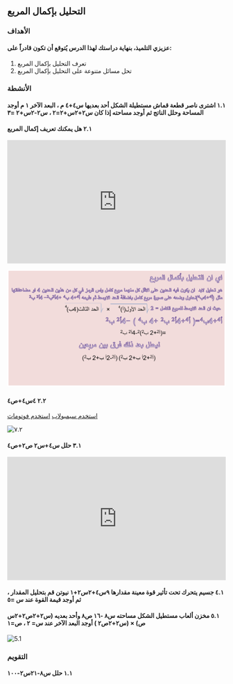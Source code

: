 ## التحليل بإكمال المربع

### الأهداف

#### عزيزي التلميذ، بنهاية دراستك لهذا الدرس يُتوقع أن تكون قادراً على:

1. تعرف التحليل بإكمال المربع
2. تحل مسائل متنوعة على التحليل بإكمال المربع

### الأنشطة

#### ١.١ اشترى ناصر قطعة قماش مستطيلة الشكل أحد بعديها س٤+٤ م ، البعد الآخر ١ م أوجد المساحة وحلل الناتج ثم أوجد مساحته إذا كان س٢+٢س+٢=٢ ، س٢-٢س+٢ =٣

#### ٢.١ هل يمكنك تعريف إكمال المربع

<div style="position: relative; padding-bottom: 56.25%; height: 0; overflow: hidden; z-index: 0; margin-bottom: 10px;">
  <iframe style="position: absolute; top: 0; left: 0; width: 100%; height: 100%;" src="https://www.youtube.com/embed/mrF75y1ubII" frameborder="0" allow="accelerometer; autoplay; clipboard-write; encrypted-media; gyroscope; picture-in-picture" allowfullscreen></iframe>
</div>

![٧.١](../Images/lec7-1.png)

#### ٢.٢ ٤س٤+ص٤

<a href="https://ar.symbolab.com/" target="_blank">استخدم سيمبولاب</a>
<a href="https://photomath.com/install/" target="_blank">استخدم فوتوماث</a>

![٧.٢](https://assets.sahl.io/lessons/4F3BRsIdQbbIIbyM70GxbyQGnKSYTqaDTdx2QxsK.jpg)

#### ٣.١ حلل س٤+س٢ ص٢+ص٤

<div style="position: relative; padding-bottom: 56.25%; height: 0; overflow: hidden;">
  <iframe style="position: absolute; top: 0; left: 0; width: 100%; height: 100%;" src="https://www.youtube.com/embed/-6tH5QI5HyA" frameborder="0" allow="accelerometer; autoplay; clipboard-write; encrypted-media; gyroscope; picture-in-picture" allowfullscreen></iframe>
</div>

#### ٤.١ جسيم يتحرك تحت تأثير قوة معينة مقدارها ٩س٤+٢س٢+١ نيوتن قم بتحليل المقدار ، ثم أوجد قيمة القوة عند س =٥

#### ٥.١ مخزن ألعاب مستطيل الشكل مساحته س٨ -١٦ ص٨ وأحد بعديه (س٢+٢ص٢+٢س ص) × (س٢+٢ص٢ ) أوجد البعد الآخر عند س= ٢ ، ص=١

![5.1](https://image.made-in-china.com/2f0j00AUlbLgqKlmzj/Wooden-Storage-Stool-Rectangular-Toy-Can-Sit-and-Store.webp)

### التقويم

#### ١.١ حلل س٨-٢١س٢-١٠٠
